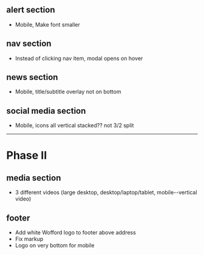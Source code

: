 ## alert section

-   Mobile, Make font smaller

## nav section

-   Instead of clicking nav item, modal opens on hover

## news section

-   Mobile, title/subtitle overlay not on bottom

## social media section

-   Mobile, icons all vertical stacked?? not 3/2 split

---

# Phase II

## media section

-   3 different videos (large desktop, desktop/laptop/tablet, mobile--vertical video)

## footer

-   Add white Wofford logo to footer above address
-   Fix markup
-   Logo on very bottom for mobile
